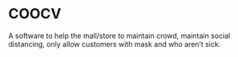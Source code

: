 # COOCV
A software to help the mall/store to maintain crowd, maintain social distancing, only allow customers with mask and who aren’t sick.
